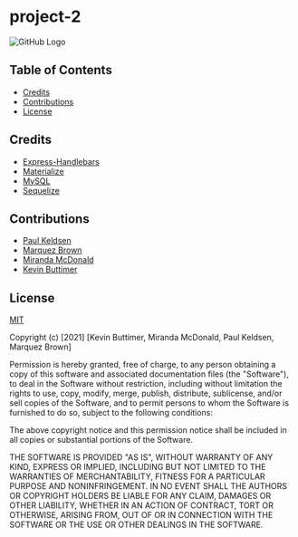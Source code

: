 # project-2

![GitHub Logo](https://img.shields.io/badge/license-MIT-green)

## Table of Contents
   - [Credits](#credits)
   - [Contributions](#Contributions)
   - [License](#license)

## Credits
 * [Express-Handlebars](https://www.npmjs.com/package/express-handlebars)
 * [Materialize](https://materializecss.com/getting-started.html)
 * [MySQL](https://www.mysql.com/)
 * [Sequelize](https://sequelize.org/)
 
## Contributions
 * [Paul Keldsen](https://github.com/Pkeld148)
 * [Marquez Brown](https://github.com/Marquez-Brown)
 * [Miranda McDonald](https://github.com/mirandagrace-dev)
 * [Kevin Buttimer](https://github.com/KevinB04)

 ## License
  [MIT](https://choosealicense.com/licenses/mit/)

Copyright (c) [2021] [Kevin Buttimer, Miranda McDonald, Paul Keldsen, Marquez Brown]

Permission is hereby granted, free of charge, to any person obtaining a copy
of this software and associated documentation files (the "Software"), to deal
in the Software without restriction, including without limitation the rights
to use, copy, modify, merge, publish, distribute, sublicense, and/or sell
copies of the Software, and to permit persons to whom the Software is
furnished to do so, subject to the following conditions:

The above copyright notice and this permission notice shall be included in all
copies or substantial portions of the Software.

THE SOFTWARE IS PROVIDED "AS IS", WITHOUT WARRANTY OF ANY KIND, EXPRESS OR
IMPLIED, INCLUDING BUT NOT LIMITED TO THE WARRANTIES OF MERCHANTABILITY,
FITNESS FOR A PARTICULAR PURPOSE AND NONINFRINGEMENT. IN NO EVENT SHALL THE
AUTHORS OR COPYRIGHT HOLDERS BE LIABLE FOR ANY CLAIM, DAMAGES OR OTHER
LIABILITY, WHETHER IN AN ACTION OF CONTRACT, TORT OR OTHERWISE, ARISING FROM,
OUT OF OR IN CONNECTION WITH THE SOFTWARE OR THE USE OR OTHER DEALINGS IN THE
SOFTWARE.
